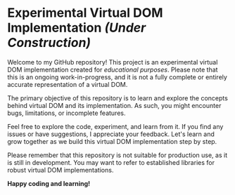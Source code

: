 # Experimental Virtual DOM Implementation *(Under Construction)*

Welcome to my GitHub repository! This project is an experimental virtual DOM implementation created for *educational purposes*. Please note that this is an ongoing work-in-progress, and it is not a fully complete or entirely accurate representation of a virtual DOM.

The primary objective of this repository is to learn and explore the concepts behind virtual DOM and its implementation. As such, you might encounter bugs, limitations, or incomplete features.

Feel free to explore the code, experiment, and learn from it. If you find any issues or have suggestions, I appreciate your feedback. Let's learn and grow together as we build this virtual DOM implementation step by step.

Please remember that this repository is not suitable for production use, as it is still in development. You may want to refer to established libraries for robust virtual DOM implementations.

**Happy coding and learning!**
